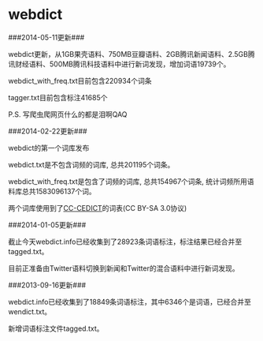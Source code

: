 webdict
=======

###2014-05-11更新###

webdict更新，从1GB果壳语料、750MB豆瓣语料、2GB腾讯新闻语料、2.5GB腾讯财经语料、500MB腾讯科技语料中进行新词发现，增加词语19739个。

webdict_with_freq.txt目前包含220934个词条

tagger.txt目前包含标注41685个

P.S. 写爬虫爬网页什么的都是泪啊QAQ

###2014-02-22更新###

webdict的第一个词库发布

webdict.txt是不包含词频的词库, 总共201195个词条。

webdict_with_freq.txt是包含了词频的词库, 总共154967个词条, 统计词频所用语料库总共1583096137个词。

两个词库使用到了[CC-CEDICT][1]的词表(CC BY-SA 3.0协议)

###2014-01-05更新###

截止今天webdict.info已经收集到了28923条词语标注，标注结果已经合并至tagged.txt。

目前正准备由Twitter语料切换到新闻和Twitter的混合语料中进行新词发现。

###2013-09-16更新###

webdict.info已经收集到了18849条词语标注，其中6346个是词语，已经合并至wendict.txt。

新增词语标注文件tagged.txt。

[1]: http://cc-cedict.org/wiki/

